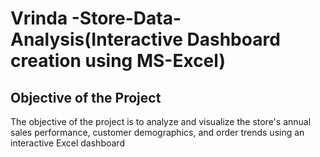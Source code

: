 # Vrinda -Store-Data-Analysis(Interactive Dashboard creation using MS-Excel)
## Objective of the Project
The objective of the project is to analyze and visualize the store's annual sales performance, customer demographics, and order trends using an interactive Excel dashboard

